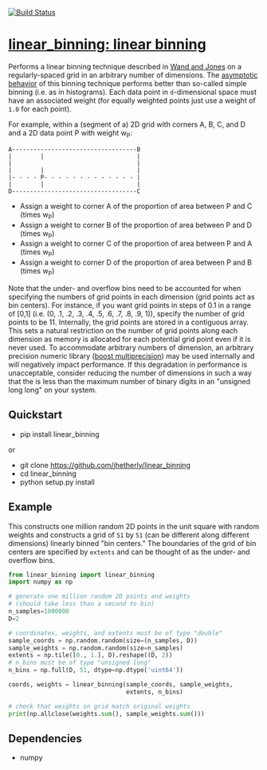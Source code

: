 [![Build Status](https://travis-ci.org/jhetherly/linear_binning.svg?branch=master)](https://travis-ci.org/jhetherly/linear_binning)

# [linear_binning: linear binning](https://github.com/jhetherly/linear_binning)

Performs a linear binning technique described in [Wand and Jones](https://www.crcpress.com/Kernel-Smoothing/Wand-Jones/p/book/9780412552700)
on a regularly-spaced grid in an arbitrary number of dimensions.
The
[asymptotic behavior](http://www.tandfonline.com/doi/abs/10.1080/00949658308810650)
of this binning technique performs better than so-called
simple binning (i.e. as in histograms).
Each data point in ``d``-dimensional space must have an associated weight (for
equally weighted points just use a weight of ``1.0`` for each point).

For example, within a (segment of a) 2D grid with corners A, B, C, and D and a
2D data point P with weight w<sub>P</sub>:

    A-----------------------------------B
    |        |                          |
    |                                   |
    |        |                          |
    |- - - - P- - - - - - - - - - - - - |
    |        |                          |
    D-----------------------------------C

* Assign a weight to corner A of the proportion of area between P and C (times w<sub>P</sub>)
* Assign a weight to corner B of the proportion of area between P and D (times w<sub>P</sub>)
* Assign a weight to corner C of the proportion of area between P and A (times w<sub>P</sub>)
* Assign a weight to corner D of the proportion of area between P and B (times w<sub>P</sub>)

Note that the under- and overflow bins need to be accounted for when specifying
the numbers of grid points in each dimension (grid points act as bin centers).
For instance, if you want grid points in steps of 0.1 in a range of \[0,1\]
(i.e. (0, .1, .2, .3, .4, .5, .6, .7, .8, .9, 1)), specify the number of grid
points to be 11.
Internally, the grid points are stored in a contiguous array.
This sets a natural restriction on the number of grid points along each
dimension as memory is allocated for each potential grid point even if it is
never used.
To accommodate arbitrary numbers of dimension, an arbitrary
precision numeric library ([boost multiprecision](http://www.boost.org/doc/libs/1_63_0/libs/multiprecision/doc/html/boost_multiprecision/intro.html))
may be used internally and will negatively impact performance.
If this degradation in performance is unacceptable, consider reducing the number
of dimensions in such a way that the
is less than the maximum number of binary digits in an "unsigned long long" on
your system.

## Quickstart

* pip install linear_binning

or

* git clone https://github.com/jhetherly/linear_binning
* cd linear_binning
* python setup.py install

## Example

This constructs one million random 2D points in the unit square with random
weights and constructs a grid of ``51`` by ``51`` (can be different along
different dimensions) linearly binned "bin centers."
The boundaries of the grid of bin centers are specified by ``extents`` and can
be thought of as the under- and overflow bins.

```python
from linear_binning import linear_binning
import numpy as np

# generate one million random 2D points and weights
# (should take less than a second to bin)
n_samples=1000000
D=2

# coordinates, weights, and extents must be of type "double"
sample_coords = np.random.random(size=(n_samples, D))
sample_weights = np.random.random(size=n_samples)
extents = np.tile([0., 1.], D).reshape((D, 2))
# n_bins must be of type "unsigned long"
n_bins = np.full(D, 51, dtype=np.dtype('uint64'))

coords, weights = linear_binning(sample_coords, sample_weights,
                                 extents, n_bins)

# check that weights on grid match original weights
print(np.allclose(weights.sum(), sample_weights.sum()))
```

## Dependencies

* numpy
